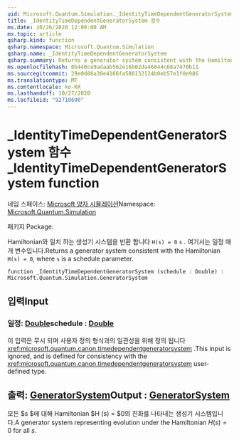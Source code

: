 ```yaml
---
uid: Microsoft.Quantum.Simulation._IdentityTimeDependentGeneratorSystem
title: _IdentityTimeDependentGeneratorSystem 함수
ms.date: 10/26/2020 12:00:00 AM
ms.topic: article
qsharp.kind: function
qsharp.namespace: Microsoft.Quantum.Simulation
qsharp.name: _IdentityTimeDependentGeneratorSystem
qsharp.summary: Returns a generator system consistent with the Hamiltonian `H(s) = 0`, where `s` is a schedule parameter.
ms.openlocfilehash: 0b440ce9adaab562e16b02da46844c68a7470b11
ms.sourcegitcommit: 29e0d88a30e4166fa580132124b0eb57e1f0e986
ms.translationtype: MT
ms.contentlocale: ko-KR
ms.lasthandoff: 10/27/2020
ms.locfileid: "92710690"
---
```

# <a name="_identitytimedependentgeneratorsystem-function"></a><span data-ttu-id="ad47b-102">_IdentityTimeDependentGeneratorSystem 함수</span><span class="sxs-lookup"><span data-stu-id="ad47b-102">_IdentityTimeDependentGeneratorSystem function</span></span>

<span data-ttu-id="ad47b-103">네임 스페이스: [Microsoft 양자 시뮬레이션](xref:Microsoft.Quantum.Simulation)</span><span class="sxs-lookup"><span data-stu-id="ad47b-103">Namespace: [Microsoft.Quantum.Simulation](xref:Microsoft.Quantum.Simulation)</span></span>

<span data-ttu-id="ad47b-104">패키지 [](https://nuget.org/packages/)</span><span class="sxs-lookup"><span data-stu-id="ad47b-104">Package: [](https://nuget.org/packages/)</span></span>


<span data-ttu-id="ad47b-105">Hamiltonian와 일치 하는 생성기 시스템을 반환 합니다 `H(s) = 0` `s` . 여기서는 일정 매개 변수입니다.</span><span class="sxs-lookup"><span data-stu-id="ad47b-105">Returns a generator system consistent with the Hamiltonian `H(s) = 0`, where `s` is a schedule parameter.</span></span>

```qsharp
function _IdentityTimeDependentGeneratorSystem (schedule : Double) : Microsoft.Quantum.Simulation.GeneratorSystem
```


## <a name="input"></a><span data-ttu-id="ad47b-106">입력</span><span class="sxs-lookup"><span data-stu-id="ad47b-106">Input</span></span>

### <a name="schedule--double"></a><span data-ttu-id="ad47b-107">일정: [Double](xref:microsoft.quantum.lang-ref.double)</span><span class="sxs-lookup"><span data-stu-id="ad47b-107">schedule : [Double](xref:microsoft.quantum.lang-ref.double)</span></span>

<span data-ttu-id="ad47b-108">이 입력은 무시 되며 사용자 정의 형식과의 일관성을 위해 정의 됩니다 <xref:microsoft.quantum.canon.timedependentgeneratorsystem> .</span><span class="sxs-lookup"><span data-stu-id="ad47b-108">This input is ignored, and is defined for consistency with the <xref:microsoft.quantum.canon.timedependentgeneratorsystem> user-defined type.</span></span>



## <a name="output--generatorsystem"></a><span data-ttu-id="ad47b-109">출력: [GeneratorSystem](xref:Microsoft.Quantum.Simulation.GeneratorSystem)</span><span class="sxs-lookup"><span data-stu-id="ad47b-109">Output : [GeneratorSystem](xref:Microsoft.Quantum.Simulation.GeneratorSystem)</span></span>

<span data-ttu-id="ad47b-110">모든 $s $에 대해 Hamiltonian $H (s) = $0의 진화를 나타내는 생성기 시스템입니다.</span><span class="sxs-lookup"><span data-stu-id="ad47b-110">A generator system representing evolution under the Hamiltonian $H(s) = 0$ for all $s$.</span></span>